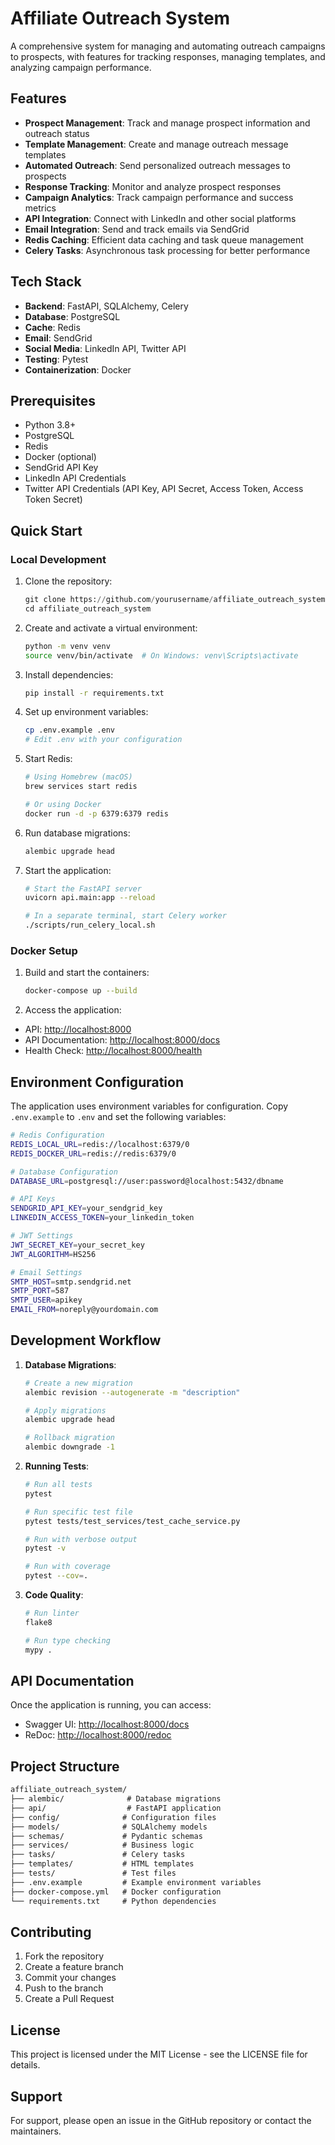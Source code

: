 # Affiliate Outreach System

A comprehensive system for managing and automating outreach campaigns to prospects, with features for tracking responses, managing templates, and analyzing campaign performance.

## Features

- **Prospect Management**: Track and manage prospect information and outreach status
- **Template Management**: Create and manage outreach message templates
- **Automated Outreach**: Send personalized outreach messages to prospects
- **Response Tracking**: Monitor and analyze prospect responses
- **Campaign Analytics**: Track campaign performance and success metrics
- **API Integration**: Connect with LinkedIn and other social platforms
- **Email Integration**: Send and track emails via SendGrid
- **Redis Caching**: Efficient data caching and task queue management
- **Celery Tasks**: Asynchronous task processing for better performance

## Tech Stack

- **Backend**: FastAPI, SQLAlchemy, Celery
- **Database**: PostgreSQL
- **Cache**: Redis
- **Email**: SendGrid
- **Social Media**: LinkedIn API, Twitter API
- **Testing**: Pytest
- **Containerization**: Docker

## Prerequisites

- Python 3.8+
- PostgreSQL
- Redis
- Docker (optional)
- SendGrid API Key
- LinkedIn API Credentials
- Twitter API Credentials (API Key, API Secret, Access Token, Access Token Secret)

## Quick Start

### Local Development

1. Clone the repository:

    ```python
    git clone https://github.com/yourusername/affiliate_outreach_system.git
    cd affiliate_outreach_system
    ```

2. Create and activate a virtual environment:

    ```bash
    python -m venv venv
    source venv/bin/activate  # On Windows: venv\Scripts\activate
    ```

3. Install dependencies:

    ```bash
    pip install -r requirements.txt
    ```

4. Set up environment variables:

    ```bash
    cp .env.example .env
    # Edit .env with your configuration
    ```

5. Start Redis:

    ```bash
    # Using Homebrew (macOS)
    brew services start redis

    # Or using Docker
    docker run -d -p 6379:6379 redis
    ```

6. Run database migrations:

    ```bash
    alembic upgrade head
    ```

7. Start the application:

    ```bash
    # Start the FastAPI server
    uvicorn api.main:app --reload

    # In a separate terminal, start Celery worker
    ./scripts/run_celery_local.sh
    ```

### Docker Setup

1. Build and start the containers:

    ```bash
    docker-compose up --build
    ```

2. Access the application:

- API: <http://localhost:8000>
- API Documentation: <http://localhost:8000/docs>
- Health Check: <http://localhost:8000/health>

## Environment Configuration

The application uses environment variables for configuration. Copy `.env.example` to `.env` and set the following variables:

```bash
# Redis Configuration
REDIS_LOCAL_URL=redis://localhost:6379/0
REDIS_DOCKER_URL=redis://redis:6379/0

# Database Configuration
DATABASE_URL=postgresql://user:password@localhost:5432/dbname

# API Keys
SENDGRID_API_KEY=your_sendgrid_key
LINKEDIN_ACCESS_TOKEN=your_linkedin_token

# JWT Settings
JWT_SECRET_KEY=your_secret_key
JWT_ALGORITHM=HS256

# Email Settings
SMTP_HOST=smtp.sendgrid.net
SMTP_PORT=587
SMTP_USER=apikey
EMAIL_FROM=noreply@yourdomain.com
```

## Development Workflow

1. **Database Migrations**:

    ```bash
    # Create a new migration
    alembic revision --autogenerate -m "description"

    # Apply migrations
    alembic upgrade head

    # Rollback migration
    alembic downgrade -1
    ```

2. **Running Tests**:

    ```bash
    # Run all tests
    pytest

    # Run specific test file
    pytest tests/test_services/test_cache_service.py

    # Run with verbose output
    pytest -v

    # Run with coverage
    pytest --cov=.
    ```

3. **Code Quality**:

    ```bash
    # Run linter
    flake8

    # Run type checking
    mypy .
    ```

## API Documentation

Once the application is running, you can access:

- Swagger UI: <http://localhost:8000/docs>
- ReDoc: <http://localhost:8000/redoc>

## Project Structure

```markdown
affiliate_outreach_system/
├── alembic/              # Database migrations
├── api/                  # FastAPI application
├── config/              # Configuration files
├── models/              # SQLAlchemy models
├── schemas/             # Pydantic schemas
├── services/            # Business logic
├── tasks/               # Celery tasks
├── templates/           # HTML templates
├── tests/               # Test files
├── .env.example         # Example environment variables
├── docker-compose.yml   # Docker configuration
└── requirements.txt     # Python dependencies
```

## Contributing

1. Fork the repository
2. Create a feature branch
3. Commit your changes
4. Push to the branch
5. Create a Pull Request

## License

This project is licensed under the MIT License - see the LICENSE file for details.

## Support

For support, please open an issue in the GitHub repository or contact the maintainers.
